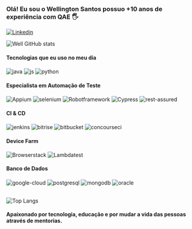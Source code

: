 
### Olá! Eu sou o Wellington Santos possuo +10 anos de experiência com QAE 🖐️

[![Linkedin](https://img.shields.io/badge/LinkedIn-0077B5?style=for-the-badge&logo=linkedin&logoColor=white)](https://www.linkedin.com/in/wellington-staff-qa-expert/)


![Well GitHub stats](https://github-readme-stats.vercel.app/api?username=wellingtondeoliveirasantos&show_icons=true&theme=dracula&count_private=true)

#### Tecnologias que eu uso no meu dia

<div style="display: inline_block">
  <img align="center" alt="java" src="https://img.shields.io/badge/Java-ED8B00?style=for-the-badge&logo=openjdk&logoColor=white" />
  <img align="center" alt="js" src="https://img.shields.io/badge/JavaScript-F7DF1E?style=for-the-badge&logo=javascript&logoColor=black" />
  <img align="center" alt="python" src="https://img.shields.io/badge/Python-414354C?style=for-the-badge&logo=python&logoColor=white" />
</div>

#### Especialista em Automação de Teste

<div style="display: inline_block">
  <img align="center" alt="Appium" src="https://img.shields.io/badge/appium-E44C30?style=for-the-badge&logo=appium&logoColor=blue" />
  <img align="center" alt="selenium" src="https://img.shields.io/badge/selenium-4EA94B?style=for-the-badge&logo=selenium&logoColor=black" />
  <img align="center" alt="Robotframework" src="https://img.shields.io/badge/robotframework-0052CC?style=for-the-badge&logo=robotframework&logoColor=black" />
  <img align="center" alt="Cypress" src="https://img.shields.io/badge/cypress-E44C30?style=for-the-badge&logo=cypress&logoColor=white" />
  <img align="center" alt="rest-assured" src="https://img.shields.io/badge/restassured-414354C?style=for-the-badge&logo=rest-assured&logoColor=white" />
</div>

#### CI & CD

<div style="display: inline_block">
  <img align="center" alt="jenkins" src="https://img.shields.io/badge/jenkins-999989?style=for-the-badge&logo=jenkins&logoColor=white" />
  <img align="center" alt="bitrise" src="https://img.shields.io/badge/bitrise-7600cc?style=for-the-badge&logo=bitrise&logoColor=white" />
  <img align="center" alt="bitbucket" src="https://img.shields.io/badge/bitbucket-0012f9?style=for-the-badge&logo=bitbucket&logoColor=white" />
  <img align="center" alt="concourseci" src="https://img.shields.io/badge/concourseci-999989?style=for-the-badge&logo=concourseci&logoColor=white" />
</div>

#### Device Farm

<div style="display: inline_block">
   <img align="center" alt="Browserstack" src="https://img.shields.io/badge/Browserstack-999989?style=for-the-badge&logo=Browserstack&logoColor=white" />
   <img align="center" alt="Lambdatest" src="https://img.shields.io/badge/Browserstack-999989?style=for-the-badge&logo=Browserstack&logoColor=white" />
</div>

#### Banco de Dados

<div style="display: inline_block">
  <img align="center" alt="google-cloud" src="https://img.shields.io/badge/Google_Cloud-000000?style=for-the-badge&logo=google-cloud&logoColor=white" />
  <img align="center" alt="postgresql" src="https://img.shields.io/badge/PostgreSQL-0052CC?style=for-the-badge&logo=postgresql&logoColor=white" />
  <img align="center" alt="mongodb" src="https://img.shields.io/badge/MongoDB-4EA94B?style=for-the-badge&logo=mongodb&logoColor=white" />
  <img align="center" alt="oracle" src="https://img.shields.io/badge/oracle-E44C30?style=for-the-badge&logo=oracle&logoColor=white" />
</div></br>

![Top Langs](https://github-readme-stats.vercel.app/api/top-langs/?username=wellingtondeoliveirasantos&layout=compact)

#### Apaixonado por tecnologia, educação e por mudar a vida das pessoas através de mentorias.
